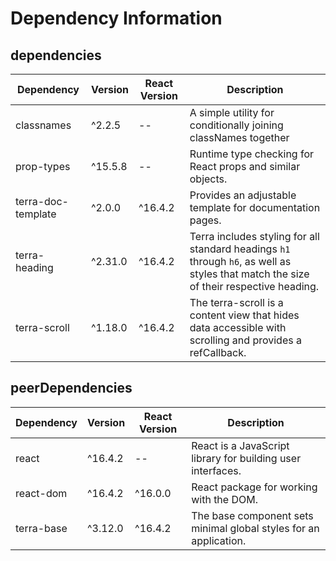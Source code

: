 # Dependency Information

## dependencies
| Dependency | Version | React Version | Description |
|-|-|-|-|
| classnames | ^2.2.5 | -- | A simple utility for conditionally joining classNames together |
| prop-types | ^15.5.8 | -- | Runtime type checking for React props and similar objects. |
| terra-doc-template | ^2.0.0 | ^16.4.2 | Provides an adjustable template for documentation pages. |
| terra-heading | ^2.31.0 | ^16.4.2 | Terra includes styling for all standard headings `h1` through `h6`, as well as styles that match the size of their respective heading. |
| terra-scroll | ^1.18.0 | ^16.4.2 | The terra-scroll is a content view that hides data accessible with scrolling and provides a refCallback. |

## peerDependencies
| Dependency | Version | React Version | Description |
|-|-|-|-|
| react | ^16.4.2 | -- | React is a JavaScript library for building user interfaces. |
| react-dom | ^16.4.2 | ^16.0.0 | React package for working with the DOM. |
| terra-base | ^3.12.0 | ^16.4.2 | The base component sets minimal global styles for an application. |
